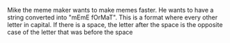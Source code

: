 Mike the meme maker wants to make memes faster. He wants to have a string converted into "mEmE fOrMaT". This is a format where every other letter in capital. If there is a space, the letter after the space is the opposite case of the letter that was before the space
